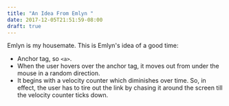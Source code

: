 ```yaml
---
title: "An Idea From Emlyn "
date: 2017-12-05T21:51:59-08:00
draft: true
---
```


Emlyn is my housemate. This is Emlyn's idea of a good time: 
* Anchor tag, so `<a>`.
* When the user hovers over the anchor tag, it moves out from under the mouse in a random direction. 
* It begins with a velocity counter which diminishes over time. So, in effect, the user has to tire out the link by chasing it around the screen till the velocity counter ticks down. 

